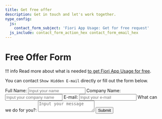 ```yaml
---
title: Get free offer
description: Get in touch and let's work together.
nype_config:
  js:
    contact_form_subject: 'Fiori App Usage: Get for free request'
  js_include: contact_form_action_hex contact_form_email_hex
---
```

# Free Offer Form

!!! info
    Read more about what is needed [to get Fiori App Usage for free](2020/get-for-free.md).

You can contact <span class="nype-code-button nype-show-email">`Show Hidden E-mail`</span> directly or fill out the form below.

<div class="nype-form-wrapper">
    <form class="nype-form" method="POST">
        <label for="fullname">Full Name:</label>
        <input 
            class="md-input" 
            id="fullname"
            name="fullname"
            placeholder="Input your name"
            required
            type="text"
        >
        <label for="companyname">Company Name:</label>
        <input 
            class="md-input" 
            id="companyname"
            name="companyname"
            placeholder="Input your company name"
            required
            type="text"
        >
        <label for="email">E-mail:</label>
        <input
            autocomplete="email"
            class="md-input"
            id="email"
            name="email"
            placeholder="Input your e-mail"
            required
            type="email"
        >
        <label for="message">What can we do for you?:</label>
        <textarea
            class="md-input"
            id="message"
            name="message"
            placeholder="Input your message"
            required
        ></textarea>
        <button 
            class="md-button md-button--primary"
            type="submit"
        >Submit</button>
    </form>
</div>